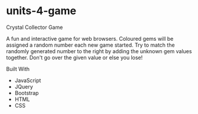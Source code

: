 # units-4-game
Crystal Collector Game

A fun and interactive game for web browsers. 
Coloured gems will be assigned a random number each new game started. Try to match the randomly
generated number to the right by adding the unknown gem values together. 
Don't go over the given value or else you lose!




Built With
* JavaScript
* JQuery
* Bootstrap
* HTML
* CSS
